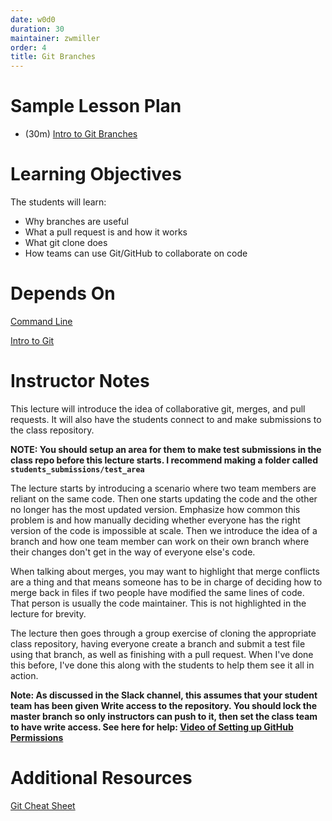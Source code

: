 ```yaml
---
date: w0d0
duration: 30
maintainer: zwmiller
order: 4
title: Git Branches
---
```


# Sample Lesson Plan

* (30m) [Intro to Git Branches](Intro_to_Git_Branches.pdf)

# Learning Objectives

The students will learn:

* Why branches are useful
* What a pull request is and how it works
* What git clone does
* How teams can use Git/GitHub to collaborate on code

# Depends On

[Command Line](https://github.com/thisismetis/dscurriculum_gamma/tree/master/curriculum/project-01/command-line)

[Intro to Git](https://github.com/thisismetis/dscurriculum_gamma/tree/master/curriculum/project-01/git-1)

# Instructor Notes

This lecture will introduce the idea of collaborative git, merges, and pull
requests. It will also have the students connect to and make submissions to the class
repository.

**NOTE: You should setup an area for them to make test submissions
in the class repo before this lecture starts. I recommend making a folder called `students_submissions/test_area`**

The lecture starts by introducing a scenario where two team members are
reliant on the same code. Then one starts updating the code and the other no
longer has the most updated version. Emphasize how common this problem is and
how manually deciding whether everyone has the right version of the code is
impossible at scale. Then we introduce the idea of a branch and how one team
member can work on their own branch where their changes don't get in the way
of everyone else's code.

When talking about merges, you may want to highlight that merge conflicts are
a thing and that means someone has to be in charge of deciding how to merge
back in files if two people have modified the same lines of code. That person
is usually the code maintainer. This is not highlighted in the lecture for
brevity.

The lecture then goes through a group exercise of cloning the appropriate
class repository, having everyone create a branch and submit a test file using
that branch, as well as finishing with a pull request. When I've done this
before, I've done this along with the students to help them see it all in
action.

**Note: As discussed in the Slack channel, this assumes that your student team
has been given Write access to the repository. You should lock the master
branch so only instructors can push to it, then set the class team to have
write access. See here for help: [Video of Setting up GitHub Permissions](https://drive.google.com/file/d/1UDZswJvbczFWzhoB9WuuvwyneBKhfA0d/view)**


# Additional Resources

[Git Cheat Sheet](http://files.zeroturnaround.com/pdf/zt_git_cheat_sheet.pdf)
